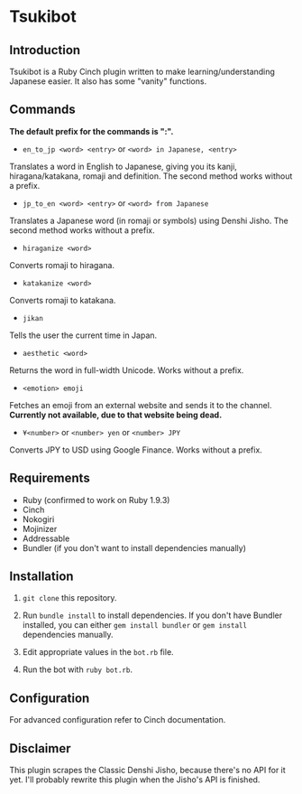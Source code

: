 # Tsukibot
## Introduction
Tsukibot is a Ruby Cinch plugin written to make learning/understanding Japanese easier. It also has some "vanity" functions.

## Commands

__The default prefix for the commands is ":".__


- `en_to_jp <word> <entry>` or `<word> in Japanese, <entry>`

Translates a word in English to Japanese, giving you its kanji, hiragana/katakana, romaji and definition. The second method works without a prefix.


- `jp_to_en <word> <entry>` or `<word> from Japanese`

Translates a Japanese word (in romaji or symbols) using Denshi Jisho. The second method works without a prefix.


- `hiraganize <word>`

Converts romaji to hiragana.


- `katakanize <word>`

Converts romaji to katakana.


- `jikan`

Tells the user the current time in Japan.


- `aesthetic <word>`

Returns the word in full-width Unicode. Works without a prefix.


- `<emotion> emoji`

Fetches an emoji from an external website and sends it to the channel.
__Currently not available, due to that website being dead.__

- `¥<number>` or `<number> yen` or `<number> JPY`

Converts JPY to USD using Google Finance. Works without a prefix.

## Requirements
- Ruby (confirmed to work on Ruby 1.9.3)
- Cinch
- Nokogiri
- Mojinizer
- Addressable
- Bundler (if you don't want to install dependencies manually)

## Installation
1. `git clone` this repository.

2. Run `bundle install` to install dependencies. If you don't have Bundler installed, you can either `gem install bundler` or `gem install` dependencies manually.

3. Edit appropriate values in the `bot.rb` file.

4. Run the bot with `ruby bot.rb`.

## Configuration
For advanced configuration refer to Cinch documentation.

## Disclaimer
This plugin scrapes the Classic Denshi Jisho, because there's no API for it yet. I'll probably rewrite this plugin when the Jisho's API is finished.
